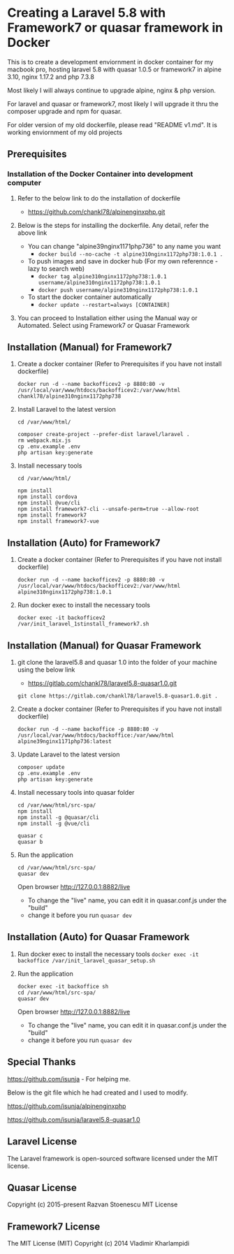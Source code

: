 # Creating a Laravel 5.8 with Framework7 or quasar framework in Docker

This is to create a development enviornment in docker container for my macbook pro, hosting laravel 5.8 with quasar 1.0.5 or framework7 in alpine 3.10, nginx 1.17.2 and php 7.3.8

Most likely I will always continue to upgrade alpine, nginx & php version.

For laravel and quasar or framework7, most likely I will upgrade it thru the composer upgrade and npm for quasar.

For older version of my old dockerfile, please read "README v1.md".  It is working enviornment of my old projects


## Prerequisites
### Installation of the Docker Container into development computer
1. Refer to the below link to do the installation of dockerfile
   - https://github.com/chankl78/alpinenginxphp.git


2. Below is the steps for installing the dockerfile.  Any detail, refer the above link
   - You can change "alpine39nginx1171php736" to any name you want
      - ```docker build --no-cache -t alpine310nginx1172php738:1.0.1 .```
   - To push images and save in docker hub (For my own referennce - lazy to search web)
      - ```docker tag alpine310nginx1172php738:1.0.1 username/alpine310nginx1172php738:1.0.1```
      - ```docker push username/alpine310nginx1172php738:1.0.1```
   - To start the docker container automatically
      - ```docker update --restart=always [CONTAINER]```

3. You can proceed to Installation either using the Manual way or Automated.  Select using Framework7 or Quasar Framework

## Installation (Manual) for Framework7
1. Create a docker container (Refer to Prerequisites if you have not install dockerfile)
   ```
   docker run -d --name backofficev2 -p 8880:80 -v /usr/local/var/www/htdocs/backofficev2:/var/www/html chankl78/alpine310nginx1172php738
   ```

2. Install Laravel to the latest version
   ```
   cd /var/www/html/

   composer create-project --prefer-dist laravel/laravel .
   rm webpack.mix.js
   cp .env.example .env
   php artisan key:generate
   ```

3. Install necessary tools
   ```
   cd /var/www/html/

   npm install
   npm install cordova
   npm install @vue/cli
   npm install framework7-cli --unsafe-perm=true --allow-root
   npm install framework7
   npm install framework7-vue
   ```


## Installation (Auto) for Framework7
1. Create a docker container (Refer to Prerequisites if you have not install dockerfile)
   ```
   docker run -d --name backofficev2 -p 8880:80 -v /usr/local/var/www/htdocs/backofficev2:/var/www/html alpine310nginx1172php738:1.0.1
   ```

2. Run docker exec to install the necessary tools
   ```
   docker exec -it backofficev2 /var/init_laravel_1stinstall_framework7.sh
   ```


## Installation (Manual) for Quasar Framework
1. git clone the laravel5.8 and quasar 1.0 into the folder of your machine using the below link
   - https://gitlab.com/chankl78/laravel5.8-quasar1.0.git


   
   ```
   git clone https://gitlab.com/chankl78/laravel5.8-quasar1.0.git .
   ```


2. Create a docker container (Refer to Prerequisites if you have not install dockerfile)
   ```
   docker run -d --name backoffice -p 8880:80 -v /usr/local/var/www/htdocs/backoffice:/var/www/html alpine39nginx1171php736:latest
   ```


3. Update Laravel to the latest version
   ```
   composer update
   cp .env.example .env
   php artisan key:generate
   ```


4. Install necessary tools into quasar folder
   ```
   cd /var/www/html/src-spa/
   npm install
   npm install -g @quasar/cli
   npm install -g @vue/cli

   quasar c
   quasar b
   ```


5. Run the application
   ```
   cd /var/www/html/src-spa/
   quasar dev
   ```
   Open browser http://127.0.0.1:8882/live
      - To change the "live" name, you can edit it in quasar.conf.js under the "build"
      - change it before you run `quasar dev`


## Installation (Auto) for Quasar Framework 
1. Run docker exec to install the necessary tools
```docker exec -it backoffice /var/init_laravel_quasar_setup.sh```

2. Run the application
   ```
   docker exec -it backoffice sh
   cd /var/www/html/src-spa/
   quasar dev
   ```
   Open browser http://127.0.0.1:8882/live
      - To change the "live" name, you can edit it in quasar.conf.js under the "build"
      - change it before you run `quasar dev`

## Special Thanks

https://github.com/isunja - For helping me.

Below is the git file which he had created and I used to modify.


https://github.com/isunja/alpinenginxphp


https://github.com/isunja/laravel5.8-quasar1.0


## Laravel License

The Laravel framework is open-sourced software licensed under the MIT license.

## Quasar License

Copyright (c) 2015-present Razvan Stoenescu MIT License

## Framework7 License
The MIT License (MIT)
Copyright (c) 2014 Vladimir Kharlampidi